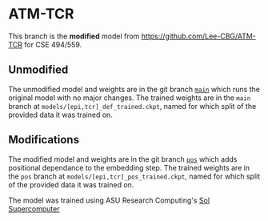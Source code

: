 # ATM-TCR

This branch is the **modified** model from https://github.com/Lee-CBG/ATM-TCR for CSE 494/559.

## Unmodified

The unmodified model and weights are in the git branch [`main`](https://github.com/logvp/ATM-TCR/tree/main) which runs the original model with no major changes.
The trained weights are in the `main` branch at `models/[epi,tcr]_def_trained.ckpt`, named for which split of the provided data it was trained on.

## Modifications

The modified model and weights are in the git branch [`pos`](https://github.com/logvp/ATM-TCR/tree/pos) which adds positional dependance to the embedding step.
The trained weights are in the `pos` branch at `models/[epi,tcr]_pos_trained.ckpt`, named for which split of the provided data it was trained on.

The model was trained using ASU Research Computing's [Sol Supercomputer](https://dl.acm.org/doi/10.1145/3569951.3597573)
